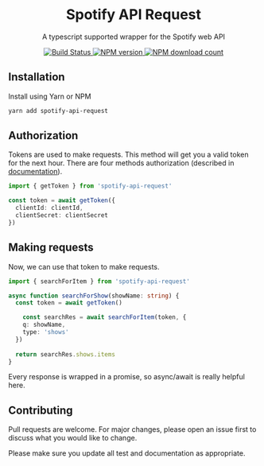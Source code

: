 <div align=center>
  <h1>Spotify API Request</h1>
  <p>A typescript supported wrapper for the Spotify web API</p>
</div>

<div align=center>
  <a href="https://github.com/bkeys818/spotify-api-request/actions/workflows/tests.yml">
    <img src="https://github.com/bkeys818/spotify-api-request/actions/workflows/tests.yml/badge.svg" alt="Build Status">
  </a>
  <a href="https://www.npmjs.com/package/spotify-api-request/v/2.0.1">
    <img src="https://img.shields.io/bundlephobia/min/spotify-api-request/2.0.1?logoColor=blue" alt="NPM version">
  </a>
  <a href="https://www.npmjs.com/package/spotify-api-request/v/2.0.1">
    <img src="https://img.shields.io/npm/dt/spotify-api-request" alt="NPM download count">
  </a>
</div>

## Installation

Install using Yarn or NPM

```bash
yarn add spotify-api-request
```

## Authorization

Tokens are used to make requests. This method will get you a valid token for the next hour. There are four methods authorization (described in [documentation](https://github.com/bkeys818/spotify-api-request/wiki/Authorization)).

```ts
import { getToken } from 'spotify-api-request'

const token = await getToken({
  clientId: clientId,
  clientSecret: clientSecret
})
```

## Making requests

Now, we can use that token to make requests.

```ts
import { searchForItem } from 'spotify-api-request'

async function searchForShow(showName: string) {
  const token = await getToken()

	const searchRes = await searchForItem(token, {
    q: showName,
    type: 'shows'
  })
  
  return searchRes.shows.items
}
```

Every response is wrapped in a promise, so async/await is really helpful here.

## Contributing

Pull requests are welcome. For major changes, please open an issue first to discuss what you would like to change.

Please make sure you update all test and documentation as appropriate.
